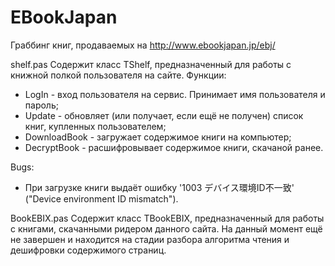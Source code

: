 EBookJapan
==========

Граббинг книг, продаваемых на http://www.ebookjapan.jp/ebj/

  shelf.pas
Содержит класс TShelf, предназначенный для работы с книжной полкой пользователя на сайте. Функции:
  * LogIn - вход пользователя на сервис. Принимает имя пользователя и пароль;
  * Update - обновляет (или получает, если ещё не получен) список книг, купленных пользователем;
  * DownloadBook - загружает содержимое книги на компьютер;
  * DecryptBook - расшифровывает содержимое книги, скачаной ранее.

Bugs:
  * При загрузке книги выдаёт ошибку '1003  デバイス環境ID不一致' ("Device environment ID mismatch").
  
  BookEBIX.pas
Содержит класс TBookEBIX, предназначенный для работы с книгами, скачанными ридером данного сайта. На данный момент ещё не завершен и находится на стадии разбора алгоритма чтения и дешифровки содержимого страниц.
